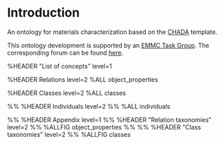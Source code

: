 # Introduction

An ontology for materials characterization based on the [CHADA] template.

This ontology development is supported by an [EMMC Task Group]. The corresponding forum can be found [here](https://emmc.eu/forum?view=topic&id=154).


%HEADER "List of concepts" level=1

%HEADER Relations level=2
%ALL object_properties

%HEADER Classes level=2
%ALL classes

%% %HEADER Individuals level=2
%% %ALL individuals

%% %HEADER Appendix               level=1
%% %HEADER "Relation taxonomies"  level=2
%% %ALLFIG object_properties
%%
%% %HEADER "Class taxonomies"     level=2
%% %ALLFIG classes




[CHADA]: https://www.sciencedirect.com/science/article/pii/S235249281930087X?via%3Dihub
[EMMC Task Group]: https://emmc.eu/focus-areas/interoperability/tg2-5/
